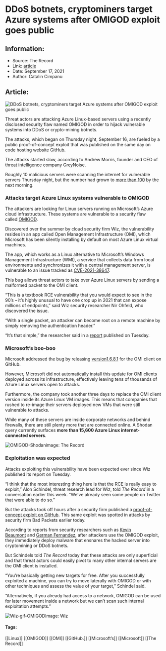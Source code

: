 # DDoS botnets, cryptominers target Azure systems after OMIGOD exploit goes public
### 

## Information:
+ Source: The Record
+ Link: [article](https://therecord.media/ddos-botnets-cryptominers-target-azure-systems-after-omigod-exploit-goes-public/)
+ Date: September 17, 2021
+ Author: Catalin Cimpanu


## Article:
![DDoS botnets, cryptominers target Azure systems after OMIGOD exploit goes public](https://therecord.media/wp-content/uploads/2021/09/hacker-attacks.png)

Threat actors are attacking Azure Linux-based servers using a recently disclosed security flaw named OMIGOD in order to hijack vulnerable systems into DDoS or crypto-mining botnets.


The attacks, which began on Thursday night, September 16, are fueled by a public proof-of-concept exploit that was published on the same day on code hosting website GitHub.


The attacks started slow, according to Andrew Morris, founder and CEO of threat intelligence company GreyNoise.


Roughly 10 malicious servers were scanning the internet for vulnerable servers Thursday night, but the number had grown to [more than 100](https://www.greynoise.io/viz/query/?gnql=tags%3A%22Azure%20OMI%20RCE%20Attempt%22) by the next morning.


### Attacks target Azure Linux systems vulnerable to OMIGOD


The attackers are looking for Linux servers running on Microsoft’s Azure cloud infrastructure. These systems are vulnerable to a security flaw called [OMIGOD](https://therecord.media/microsoft-fixes-omigod-bugs-in-secret-azure-app/).


Discovered over the summer by cloud security firm Wiz, the vulnerability resides in an app called Open Management Infrastructure (OMI), which Microsoft has been silently installing by default on most Azure Linux virtual machines.


The app, which works as a Linux alternative to Microsoft’s Windows Management Infrastructure (WMI), a service that collects data from local environments and synchronizes it with a central management server, is vulnerable to an issue tracked as [CVE-2021-38647](https://msrc.microsoft.com/update-guide/vulnerability/CVE-2021-38647).


This bug allows threat actors to take over Azure Linux servers by sending a malformed packet to the OMI client.


“This is a textbook RCE vulnerability that you would expect to see in the 90’s – it’s highly unusual to have one crop up in 2021 that can expose millions of endpoints,” said Wiz security researcher Nir Ohfeld, who discovered the issue.


“With a single packet, an attacker can become root on a remote machine by simply removing the authentication header.”


“It’s that simple,” the researcher said in a [report](https://www.wiz.io/blog/secret-agent-exposes-azure-customers-to-unauthorized-code-execution) published on Tuesday.


### Microsoft’s boo-boo


Microsoft addressed the bug by releasing [version](https://github.com/microsoft/omi/releases/tag/v1.6.8-1)[1.6.8.1](https://github.com/microsoft/omi/releases/tag/v1.6.8-1) for the OMI client on GitHub.


However, Microsoft did not automatically install this update for OMI clients deployed across its infrastructure, effectively leaving tens of thousands of Azure Linux servers open to attacks.


Furthermore, the company took another three days to replace the OMI client version inside its Azure Linux VM images. This means that companies that rushed to re-image their servers deployed new VMs that were still vulnerable to attacks.


While many of these servers are inside corporate networks and behind firewalls, there are still plenty more that are connected online. A Shodan query currently surfaces **more than 15,600 Azure Linux internet-connected servers**.


![OMIGOD-Shodan](https://www-therecord.recfut.com/wp-content/uploads/2021/09/OMIGOD-Shodan-1024x432.png)image: The Record
### Exploitation was expected


Attacks exploiting this vulnerability have been expected ever since Wiz published its report on Tuesday.


“I think that the most interesting thing here is that the RCE is really easy to exploit,” Alon Schindel, threat research lead for Wiz, told *The Record* in a conversation earlier this week. “We’ve already seen some people on Twitter that were able to do so.”


But the attacks took off hours after a security firm published a [proof-of-concept exploit on GitHub](https://github.com/horizon3ai/CVE-2021-38647). This same exploit was spotted in attacks by security firm Bad Packets earlier today.





According to reports from security researchers such as [Kevin Beaumont](https://twitter.com/GossiTheDog/status/1438604418212114440) and [German Fernandez](https://twitter.com/1ZRR4H/status/1438580885142507528), after attackers use the OMIGOD exploit, they immediately deploy malware that ensnares the hacked server into cryptomining or DDoS botnets.


But Schindels told *The Record* today that these attacks are only superficial and that threat actors could easily pivot to many other internal servers are the OMI client is installed.


“You’re basically getting new targets for free. After you successfully exploited a machine, you can try to move laterally with OMIGOD or with other techniques and assess the value of your target,” Schindel said.


“Alternatively, if you already had access to a network, OMIGOD can be used for later movement inside a network but we can’t scan such internal exploitation attempts.”


![Wiz-gif-OMIGOD](https://therecord.media/wp-content/uploads/2021/09/Wiz-gif-OMIGOD.gif)Image: Wiz



#### Tags:
[[Linux]] [[OMIGOD]] [[OMI]] [[GitHub.]] [[Microsoft’s]] [[Microsoft]] [[The Record]]
